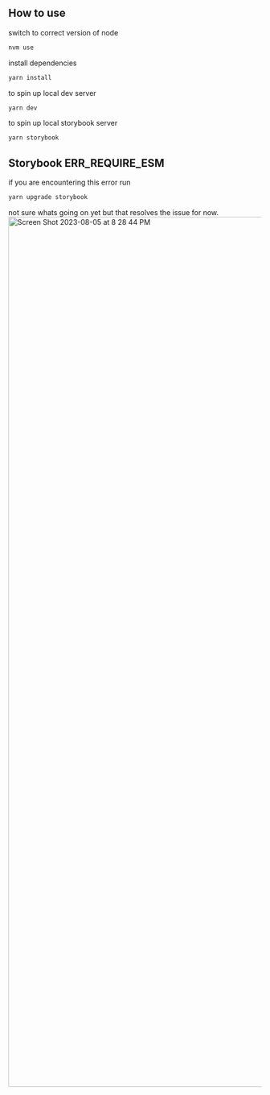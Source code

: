## How to use

switch to correct version of node

```bash
nvm use
```

install dependencies

```bash
yarn install
```

to spin up local dev server

```bash
yarn dev
```

to spin up local storybook server

```bash
yarn storybook
```
## Storybook ERR_REQUIRE_ESM
if you are encountering this error run
```bash
yarn upgrade storybook
```
not sure whats going on yet but that resolves the issue for now.
<img width="1728" alt="Screen Shot 2023-08-05 at 8 28 44 PM" src="https://github.com/jodylane/satisfactory/assets/19368093/b47d15c3-6f53-4fef-ba5c-ba2138cd37d1">
